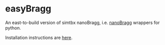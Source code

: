 # easyBragg
An east-to-build version of simtbx nanoBragg, i.e. [nanoBragg](https://bl831.als.lbl.gov/~jamesh/nanoBragg/) wrappers for python.

Installation instructions are [here](https://smb.slac.stanford.edu/~dermen/easybragg/).
